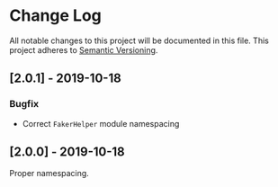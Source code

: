 # Change Log
All notable changes to this project will be documented in this file.
This project adheres to [Semantic Versioning](http://semver.org/).

## [2.0.1] - 2019-10-18

### Bugfix

- Correct `FakerHelper` module namespacing

## [2.0.0] - 2019-10-18

Proper namespacing.